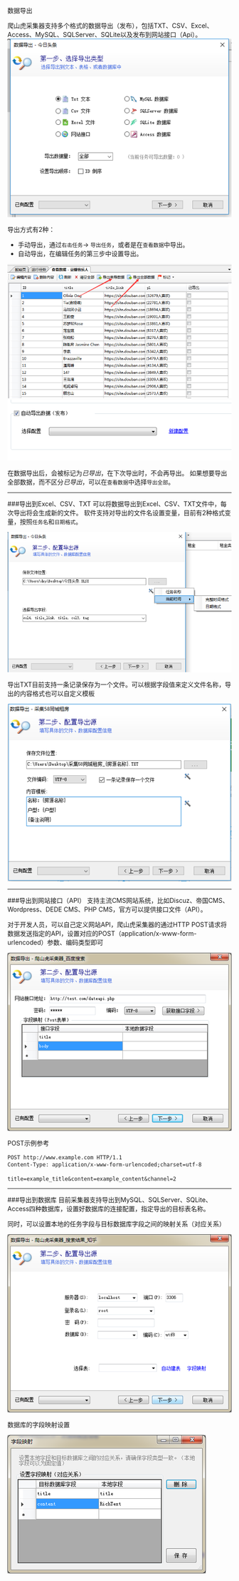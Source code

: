 数据导出

爬山虎采集器支持多个格式的数据导出（发布），包括TXT、CSV、Excel、Access、MySQL、SQLServer、SQLite以及发布到网站接口（Api）。
![数据导出](img/exporter.png)

导出方式有2种：

* 手动导出，通过`右击任务`-> `导出任务`，或者是在`查看数据`中导出。
* 自动导出，在编辑任务的第三步中设置导出。

![数据导出](img/export_2.png)
![数据导出](img/export_3.png)

在数据导出后，会被标记为*已导出*，在下次导出时，不会再导出。 如果想要导出全部数据，而不区分*已导出*，可以在`查看数据`中选择`导出全部`。

---

###导出到Excel、CSV、TXT
可以将数据导出到Excel、CSV、TXT文件中，每次导出将会生成新的文件。 
软件支持对导出的文件名设置变量，目前有2种格式变量，按照`任务名`和`日期格式`。

![数据导出](img/export_file.png)

导出TXT目前支持一条记录保存为一个文件。可以根据字段值来定义文件名称，导出的内容格式也可以自定义模板

![数据导出](img/export_4.png)

---

###导出到网站接口（API）
支持主流CMS网站系统，比如Discuz、帝国CMS、Wordpress、DEDE CMS、PHP CMS，官方可以提供接口文件（API）。

对于开发人员，可以自己定义网站API，爬山虎采集器的通过HTTP POST请求将数据发送指定的API，设置对应的POST（application/x-www-form-urlencoded）参数、编码类型即可

![数据导出](img/export_api.png)

POST示例参考   
```
POST http://www.example.com HTTP/1.1 
Content-Type: application/x-www-form-urlencoded;charset=utf-8 

title=example_title&content=example_content&channel=2

```
---

###导出到数据库
目前采集器支持导出到MySQL、SQLServer、SQLite、Access四种数据库，设置好数据库的连接配置，指定导出的目标表名称。 

同时，可以设置本地的任务字段与目标数据库字段之间的映射关系（对应关系）

![数据导出](img/export_db.png)

数据库的字段映射设置

![数据导出](img/export_dbmap.png)